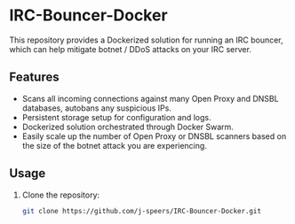 # IRC-Bouncer-Docker

This repository provides a Dockerized solution for running an IRC bouncer, which can help mitigate botnet / DDoS
attacks on your IRC server.

## Features

- Scans all incoming connections against many Open Proxy and DNSBL databases, autobans any suspicious IPs.
- Persistent storage setup for configuration and logs.
- Dockerized solution orchestrated through Docker Swarm.
- Easily scale up the number of Open Proxy or DNSBL scanners based on the size of the botnet attack you are experiencing.

## Usage

1. Clone the repository:
   ```bash
   git clone https://github.com/j-speers/IRC-Bouncer-Docker.git
